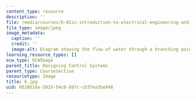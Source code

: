 ```yaml
---
content_type: resource
description: ''
file: /media/courses/6-01sc-introduction-to-electrical-engineering-and-computer-science-i-spring-2011/9528b16e502d54c0887ccb37ea3be948_6.jpg
file_type: image/jpeg
image_metadata:
  caption: ''
  credit: ''
  image-alt: Diagram showing the flow of water through a branching point.
learning_resource_types: []
ocw_type: OCWImage
parent_title: Designing Control Systems
parent_type: CourseSection
resourcetype: Image
title: 6.jpg
uid: 9528b16e-502d-54c0-887c-cb37ea3be948
---
```

